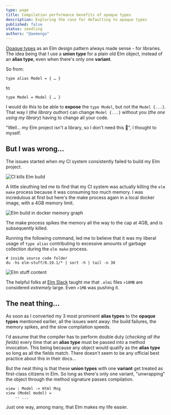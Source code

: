 ```yaml
---
type: page
title: Compilation performance benefits of opaque types
description: Exploring the case for defaulting to opaque types
published: false
status: seedling
authors: "@aemengo"
---
```


[Opaque types](https://sporto.github.io/elm-patterns/advanced/opaque-types.html) as an Elm design pattern always made sense - for libraries. The idea being that I use a **union type** for a plain old Elm object, instead of an **alias type**, even when there's only one **variant**.

So from:

```
type alias Model = { … }
```

to

```
type Model = Model { … }
```

I would do this to be able to **expose** the `type Model`, but not the `Model {...}`.<br/>
That way I (*the library author*) can change `Model {...}` without you (*the one using my library*) having to change all your code.

"Well... my Elm project isn't a library, so I don't need this 🤷", I thought to myself.

## But I was wrong...

The issues started when my CI system consistently failed to build my Elm project.

<img src="/articles/perf-benefits-opaque-types/otp-ci-kill-elm-build.png" alt="CI kills Elm build" style="max-width: 100%; height: auto;" />

A little sleuthing led me to find that my CI system was actually killing the `elm make` process because it was consuming too much memory. I was incredulous at first but here's the make process again in a local docker image, with a 4GB memory limit.

<img src="/articles/perf-benefits-opaque-types/otp-docker-memory-graph.png" alt="Elm build in docker memory graph" style="max-width: 100%; height: auto;" />

The make process spikes the memory all the way to the cap at 4GB, and is subsequently killed.

Running the following command, led me to believe that it was my liberal usage of `type alias` contributing to excessive amounts of garbage collection during the `elm make` process.

```
# inside source code folder
du -hs elm-stuff/0.19.1/* | sort -h | tail -n 30
```

<img src="/articles/perf-benefits-opaque-types/otp-elm-stuff-content.png" alt="Elm stuff content" style="max-width: 100%; height: auto;" />

The helpful folks at [Elm Slack](https://elm-lang.org/community) taught me that `.elmi` files `>10MB` are considered _extremely_ large. Even `>1MB` was pushing it.

## The neat thing...

As soon as I converted my 3 most prominent **alias types** to the **opaque types** mentioned earlier, all the issues went away: the build failures, the memory spikes, and the slow compilation speeds.

I'd assume that the compiler has to perform double duty (*checking all the fields*) every time that an **alias type** must be passed into a method invocation. This being because any object would qualify as the **alias type** so long as all the fields match. There doesn't seem to be any official best practice about this in their docs...

But the neat thing is that these **union types** with one **variant** get treated as first-class citizens in Elm. So long as there's only one variant, "unwrapping" the object through the method signature passes compilation.

```
view : Model -> Html Msg
view (Model model) =
    -- ...
```

Just one way, among many, that Elm makes my life easier.
